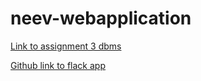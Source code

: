 # neev-webapplication

[Link to assignment 3 dbms](https://docs.google.com/document/d/18AjrnwYsm_yC_czwOWrr4RIQMEbOC0vJzNA7WBZaC5g/edit?usp=sharing)

[Github link to flack app](https://github.com/febin-george/flaskapp)
